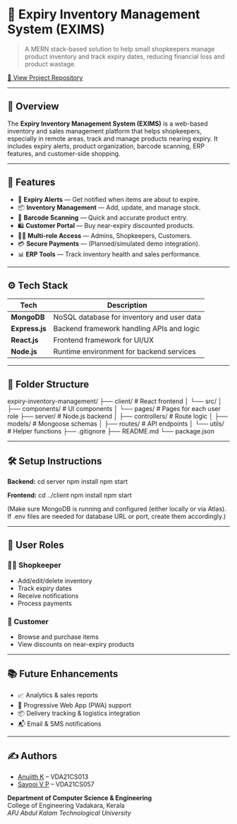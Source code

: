 # 🧾 Expiry Inventory Management System (EXIMS)

> A MERN stack-based solution to help small shopkeepers manage product inventory and track expiry dates, reducing financial loss and product wastage.

[🔗 View Project Repository](https://github.com/SayoojVP/expiry-inventory-management)

---

## 📌 Overview

The **Expiry Inventory Management System (EXIMS)** is a web-based inventory and sales management platform that helps shopkeepers, especially in remote areas, track and manage products nearing expiry. It includes expiry alerts, product organization, barcode scanning, ERP features, and customer-side shopping.

---

## 🚀 Features

- 🔔 **Expiry Alerts** — Get notified when items are about to expire.
- 📦 **Inventory Management** — Add, update, and manage stock.
- 🧾 **Barcode Scanning** — Quick and accurate product entry.
- 🛍️ **Customer Portal** — Buy near-expiry discounted products.
- 👨‍💼 **Multi-role Access** — Admins, Shopkeepers, Customers.
- 💳 **Secure Payments** — (Planned/simulated demo integration).
- 📊 **ERP Tools** — Track inventory health and sales performance.

---

## ⚙️ Tech Stack

| Tech       | Description                                  |
|------------|----------------------------------------------|
| **MongoDB**| NoSQL database for inventory and user data   |
| **Express.js** | Backend framework handling APIs and logic |
| **React.js** | Frontend framework for UI/UX                |
| **Node.js** | Runtime environment for backend services     |

---

## 🧩 Folder Structure

expiry-inventory-management/
├── client/ # React frontend
│ └── src/
│ ├── components/ # UI components
│ └── pages/ # Pages for each user role
├── server/ # Node.js backend
│ ├── controllers/ # Route logic
│ ├── models/ # Mongoose schemas
│ ├── routes/ # API endpoints
│ └── utils/ # Helper functions
├── .gitignore
├── README.md
└── package.json

---

## 🛠️ Setup Instructions
**Backend:**
cd server
npm install
npm start

**Frontend:**
cd ../client
npm install
npm start

(Make sure MongoDB is running and configured (either locally or via Atlas). If .env files are needed for database URL or port, create them accordingly.)

---

## 👥 User Roles

### 👨‍💼 Shopkeeper
- Add/edit/delete inventory
- Track expiry dates
- Receive notifications
- Process payments

### 🛒 Customer
- Browse and purchase items
- View discounts on near-expiry products

---

## 📚 Future Enhancements

- 📈 Analytics & sales reports
- 📱 Progressive Web App (PWA) support
- 📦 Delivery tracking & logistics integration
- 📬 Email & SMS notifications

---

## ✍️ Authors

- [Anujith K](https://github.com/AnujithK) – VDA21CS013  
- [Sayooj V P](https://github.com/SayoojVP) – VDA21CS057  

**Department of Computer Science & Engineering**  
College of Engineering Vadakara, Kerala  
*APJ Abdul Kalam Technological University*


